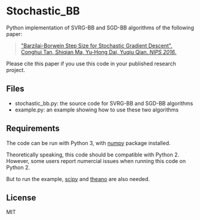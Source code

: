 # Stochastic_BB
Python implementation of SVRG-BB and SGD-BB algorithms of the following paper:

>["Barzilai-Borwein Step Size for Stochastic Gradient Descent". Conghui Tan, Shiqian Ma, Yu-Hong Dai, Yuqiu Qian. _NIPS 2016_.](http://papers.nips.cc/paper/6286-barzilai-borwein-step-size-for-stochastic-gradient-descent)

Please cite this paper if you use this code in your published research project.

## Files

- stochastic_bb.py: the source code for SVRG-BB and SGD-BB algorithms
- example.py: an example showing how to use these two algorithms


## Requirements

The code can be run with Python 3, with [numpy](http://www.numpy.org/) package installed. 

Theoretically speaking, this code should be compatible with Python 2. However, some users report numercial issues when running this code on Python 2.

But to run the example, [scipy](https://www.scipy.org/) and [theano](http://deeplearning.net/software/theano/) are also needed.

## License

MIT
